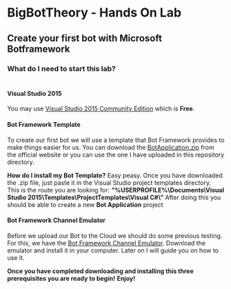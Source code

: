 # BigBotTheory - Hands On Lab
## Create your first bot with Microsoft Botframework

### What do I need to start this lab?
#
#### Visual Studio 2015 
You may use [Visual Studio 2015 Community Edition](https://www.visualstudio.com/post-download-vs/?sku=community&clcid=0x409&telem=ga#) which is **Free**.

#### Bot Framework Template
To create our first bot we will use a template that Bot Framework provides to make things easier for us. 
You can download the [BotApplication.zip](https://download.botframework.com/bf-v3/builder/vstemplate/Bot%20Application.zip) from the official website or you can use the one I have uploaded in this repository directory.

**How do I install my Bot Template?**
Easy peasy. Once you have downloaded the .zip file, just paste it in the Visual Studio project templates directory.
This is the route you are looking for: 
**“%USERPROFILE%\Documents\Visual Studio 2015\Templates\ProjectTemplates\Visual C#\”**
After doing this you should be able to create a new **Bot Application** project 
#### Bot Framework Channel Emulator
Before we upload our Bot to the Cloud we should do some previous testing. For this, we have the  [Bot Framework Channel Emulator](https://docs.botframework.com/en-us/tools/bot-framework-emulator/). Download the emulator and install it in your computer. Later on I will guide you on how to use it.

**Once you have completed downloading and installing this three prerequisites you are ready to begin!**
**Enjoy!**